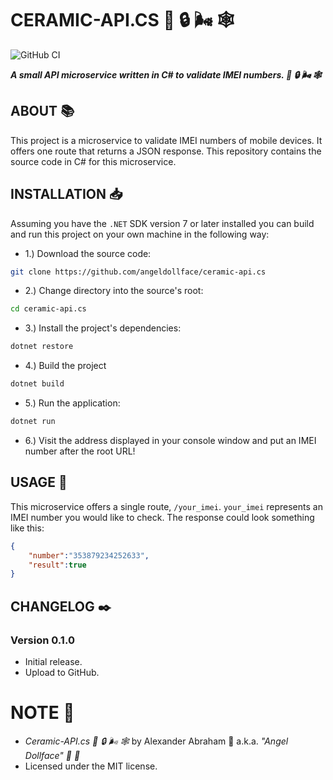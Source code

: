 # CERAMIC-API.CS :iphone: :lock: :wind_face: :spider_web:

![GitHub CI](https://github.com/angeldollface/ceramic-api.cs/actions/workflows/csharp.yml/badge.svg)

***A small API microservice written in C# to validate IMEI numbers. :iphone: :lock: :wind_face: :spider_web:***

## ABOUT :books:

This project is a microservice to validate IMEI numbers of mobile devices. It offers one route that returns a JSON response. This repository contains the source code in C# for this microservice.

## INSTALLATION :inbox_tray:

Assuming you have the `.NET` SDK version 7 or later installed you can build and run this project on your own machine in the following way:

- 1.) Download the source code:

```bash
git clone https://github.com/angeldollface/ceramic-api.cs
```

- 2.) Change directory into the source's root:

```bash
cd ceramic-api.cs
```

- 3.) Install the project's dependencies:

```bash
dotnet restore
```

- 4.) Build the project

```bash
dotnet build
```

- 5.) Run the application:

```bash
dotnet run
```

- 6.) Visit the address displayed in your console window and put an IMEI number after the root URL!

## USAGE :hammer:

This microservice offers a single route, `/your_imei`. `your_imei` represents an IMEI number you would like to check. The response could look something like this:

```JSON
{
    "number":"353879234252633",
    "result":true
}
```

## CHANGELOG :black_nib:

### Version 0.1.0

- Initial release.
- Upload to GitHub.

# NOTE :scroll:

- *Ceramic-API.cs :iphone: :lock: :wind_face: :spider_web:* by Alexander Abraham :black_heart: a.k.a. *"Angel Dollface" :dolls: :ribbon:*
- Licensed under the MIT license.
